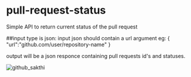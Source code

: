 # pull-request-status
Simple API to return current status of the pull request


##input type is json: 
input json should contain a url argument 
eg: {
"url":"github.com/user/repository-name"
}

output will be a json responce containing pull requests id's and statuses.


![github_sakthi](https://user-images.githubusercontent.com/16059874/42134167-d694749c-7d53-11e8-8417-b7928a8beb3f.PNG)
